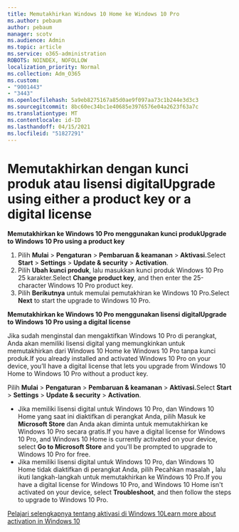 ```yaml
---
title: Memutakhirkan Windows 10 Home ke Windows 10 Pro
ms.author: pebaum
author: pebaum
manager: scotv
ms.audience: Admin
ms.topic: article
ms.service: o365-administration
ROBOTS: NOINDEX, NOFOLLOW
localization_priority: Normal
ms.collection: Adm_O365
ms.custom:
- "9001443"
- "3443"
ms.openlocfilehash: 5a9eb8275167a85d0ae9f097aa73c1b244e3d3c3
ms.sourcegitcommit: 8bc60ec34bc1e40685e3976576e04a2623f63a7c
ms.translationtype: MT
ms.contentlocale: id-ID
ms.lasthandoff: 04/15/2021
ms.locfileid: "51827291"
---
```

# <a name="upgrade-using-either-a-product-key-or-a-digital-license"></a><span data-ttu-id="d727a-102">Memutakhirkan dengan kunci produk atau lisensi digital</span><span class="sxs-lookup"><span data-stu-id="d727a-102">Upgrade using either a product key or a digital license</span></span>

<span data-ttu-id="d727a-103">**Memutakhirkan ke Windows 10 Pro menggunakan kunci produk**</span><span class="sxs-lookup"><span data-stu-id="d727a-103">**Upgrade to Windows 10 Pro using a product key**</span></span>

1. <span data-ttu-id="d727a-104">Pilih **Mulai**  >  **Pengaturan**  >  **Pembaruan & keamanan**  >  **Aktivasi.**</span><span class="sxs-lookup"><span data-stu-id="d727a-104">Select **Start** > **Settings** > **Update & security** > **Activation**.</span></span>
2. <span data-ttu-id="d727a-105">Pilih **Ubah kunci produk**, lalu masukkan kunci produk Windows 10 Pro 25 karakter.</span><span class="sxs-lookup"><span data-stu-id="d727a-105">Select **Change product key**, and then enter the 25-character Windows 10 Pro product key.</span></span>
3. <span data-ttu-id="d727a-106">Pilih **Berikutnya** untuk memulai pemutakhiran ke Windows 10 Pro.</span><span class="sxs-lookup"><span data-stu-id="d727a-106">Select **Next** to start the upgrade to Windows 10 Pro.</span></span>

<span data-ttu-id="d727a-107">**Memutakhirkan ke Windows 10 Pro menggunakan lisensi digital**</span><span class="sxs-lookup"><span data-stu-id="d727a-107">**Upgrade to Windows 10 Pro using a digital license**</span></span>

<span data-ttu-id="d727a-108">Jika sudah menginstal dan mengaktifkan Windows 10 Pro di perangkat, Anda akan memiliki lisensi digital yang memungkinkan untuk memutakhirkan dari Windows 10 Home ke Windows 10 Pro tanpa kunci produk.</span><span class="sxs-lookup"><span data-stu-id="d727a-108">If you already installed and activated Windows 10 Pro on your device, you’ll have a digital license that lets you upgrade from Windows 10 Home to Windows 10 Pro without a product key.</span></span>

<span data-ttu-id="d727a-109">Pilih **Mulai**  >  **Pengaturan**  >  **Pembaruan & keamanan**  >  **Aktivasi.**</span><span class="sxs-lookup"><span data-stu-id="d727a-109">Select **Start** > **Settings** > **Update & security** > **Activation**.</span></span>

- <span data-ttu-id="d727a-110">Jika memiliki lisensi digital untuk Windows 10 Pro, dan Windows 10 Home yang saat ini diaktifkan di perangkat Anda, pilih Masuk ke **Microsoft Store** dan Anda akan diminta untuk memutakhirkan ke Windows 10 Pro secara gratis.</span><span class="sxs-lookup"><span data-stu-id="d727a-110">If you have a digital license for Windows 10 Pro, and Windows 10 Home is currently activated on your device, select **Go to Microsoft Store** and you'll be prompted to upgrade to Windows 10 Pro for free.</span></span>
- <span data-ttu-id="d727a-111">Jika memiliki lisensi digital untuk Windows 10 Pro, dan Windows 10 Home tidak diaktifkan di perangkat Anda, pilih Pecahkan masalah **,** lalu ikuti langkah-langkah untuk memutakhirkan ke Windows 10 Pro.</span><span class="sxs-lookup"><span data-stu-id="d727a-111">If you have a digital license for Windows 10 Pro, and Windows 10 Home isn't activated on your device, select **Troubleshoot**, and then follow the steps to upgrade to Windows 10 Pro.</span></span>

[<span data-ttu-id="d727a-112">Pelajari selengkapnya tentang aktivasi di Windows 10</span><span class="sxs-lookup"><span data-stu-id="d727a-112">Learn more about activation in Windows 10</span></span>](https://support.microsoft.com/help/12440)